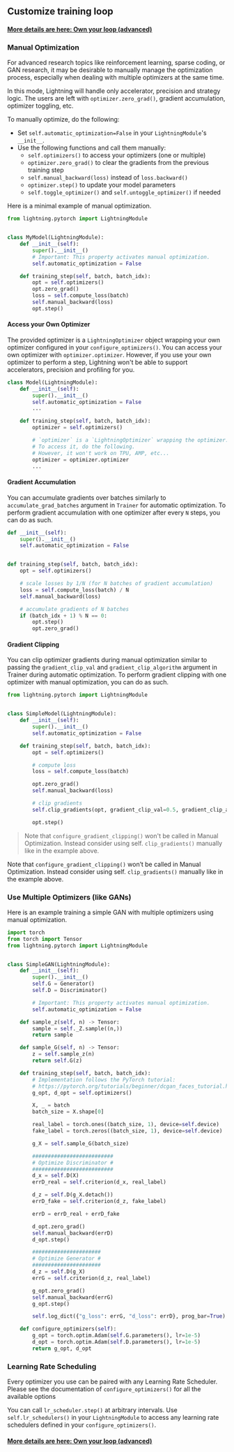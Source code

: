 ## Customize training loop

#### [More details are here: Own your loop (advanced)](https://lightning.ai/docs/pytorch/stable/model/build_model_advanced.html)

### Manual Optimization

For advanced research topics like reinforcement learning, sparse coding, or GAN research, it may be desirable to manually manage the optimization process, especially when dealing with multiple optimizers at the same time.

In this mode, Lightning will handle only accelerator, precision and strategy logic.
The users are left with `optimizer.zero_grad()`, gradient accumulation, optimizer toggling, etc.

To manually optimize, do the following:

* Set `self.automatic_optimization=False` in your `LightningModule`'s `__init__`.
* Use the following functions and call them manually:
    - `self.optimizers()` to access your optimizers (one or multiple)
    - `optimizer.zero_grad()` to clear the gradients from the previous training step
    - `self.manual_backward(loss)` instead of `loss.backward()`
    - `optimizer.step()` to update your model parameters
    - `self.toggle_optimizer()` and `self.untoggle_optimizer()` if needed

Here is a minimal example of manual optimization.

```python
from lightning.pytorch import LightningModule


class MyModel(LightningModule):
    def __init__(self):
        super().__init__()
        # Important: This property activates manual optimization.
        self.automatic_optimization = False

    def training_step(self, batch, batch_idx):
        opt = self.optimizers()
        opt.zero_grad()
        loss = self.compute_loss(batch)
        self.manual_backward(loss)
        opt.step()
```

#### Access your Own Optimizer

The provided optimizer is a `LightningOptimizer` object wrapping your own optimizer configured in your `configure_optimizers()`. You can access your own optimizer with `optimizer.optimizer`. However, if you use your own optimizer to perform a step, Lightning won't be able to support accelerators, precision and profiling for you.

```python
class Model(LightningModule):
    def __init__(self):
        super().__init__()
        self.automatic_optimization = False
        ...

    def training_step(self, batch, batch_idx):
        optimizer = self.optimizers()

        # `optimizer` is a `LightningOptimizer` wrapping the optimizer.
        # To access it, do the following.
        # However, it won't work on TPU, AMP, etc...
        optimizer = optimizer.optimizer
        ...
```

#### Gradient Accumulation

You can accumulate gradients over batches similarly to `accumulate_grad_batches` argument in `Trainer` for automatic optimization. To perform gradient accumulation with one optimizer after every `N` steps, you can do as such.

```python
def __init__(self):
    super().__init__()
    self.automatic_optimization = False


def training_step(self, batch, batch_idx):
    opt = self.optimizers()

    # scale losses by 1/N (for N batches of gradient accumulation)
    loss = self.compute_loss(batch) / N
    self.manual_backward(loss)

    # accumulate gradients of N batches
    if (batch_idx + 1) % N == 0:
        opt.step()
        opt.zero_grad()
```

#### Gradient Clipping

You can clip optimizer gradients during manual optimization similar to passing the `gradient_clip_val` and `gradient_clip_algorithm` argument in Trainer during automatic optimization. To perform gradient clipping with one optimizer with manual optimization, you can do as such.

```python
from lightning.pytorch import LightningModule


class SimpleModel(LightningModule):
    def __init__(self):
        super().__init__()
        self.automatic_optimization = False

    def training_step(self, batch, batch_idx):
        opt = self.optimizers()

        # compute loss
        loss = self.compute_loss(batch)

        opt.zero_grad()
        self.manual_backward(loss)

        # clip gradients
        self.clip_gradients(opt, gradient_clip_val=0.5, gradient_clip_algorithm="norm")

        opt.step()
```

> Note that `configure_gradient_clipping()` won't be called in Manual Optimization. Instead consider using self. `clip_gradients()` manually like in the example above.

Note that `configure_gradient_clipping()` won’t be called in Manual Optimization. Instead consider using self. `clip_gradients()` manually like in the example above.

### Use Multiple Optimizers (like GANs)

Here is an example training a simple GAN with multiple optimizers using manual optimization.

```python
import torch
from torch import Tensor
from lightning.pytorch import LightningModule


class SimpleGAN(LightningModule):
    def __init__(self):
        super().__init__()
        self.G = Generator()
        self.D = Discriminator()

        # Important: This property activates manual optimization.
        self.automatic_optimization = False

    def sample_z(self, n) -> Tensor:
        sample = self._Z.sample((n,))
        return sample

    def sample_G(self, n) -> Tensor:
        z = self.sample_z(n)
        return self.G(z)

    def training_step(self, batch, batch_idx):
        # Implementation follows the PyTorch tutorial:
        # https://pytorch.org/tutorials/beginner/dcgan_faces_tutorial.html
        g_opt, d_opt = self.optimizers()

        X, _ = batch
        batch_size = X.shape[0]

        real_label = torch.ones((batch_size, 1), device=self.device)
        fake_label = torch.zeros((batch_size, 1), device=self.device)

        g_X = self.sample_G(batch_size)

        ##########################
        # Optimize Discriminator #
        ##########################
        d_x = self.D(X)
        errD_real = self.criterion(d_x, real_label)

        d_z = self.D(g_X.detach())
        errD_fake = self.criterion(d_z, fake_label)

        errD = errD_real + errD_fake

        d_opt.zero_grad()
        self.manual_backward(errD)
        d_opt.step()

        ######################
        # Optimize Generator #
        ######################
        d_z = self.D(g_X)
        errG = self.criterion(d_z, real_label)

        g_opt.zero_grad()
        self.manual_backward(errG)
        g_opt.step()

        self.log_dict({"g_loss": errG, "d_loss": errD}, prog_bar=True)

    def configure_optimizers(self):
        g_opt = torch.optim.Adam(self.G.parameters(), lr=1e-5)
        d_opt = torch.optim.Adam(self.D.parameters(), lr=1e-5)
        return g_opt, d_opt
```

### Learning Rate Scheduling

Every optimizer you use can be paired with any Learning Rate Scheduler. Please see the documentation of `configure_optimizers()` for all the available options

You can call `lr_scheduler.step()` at arbitrary intervals. Use `self.lr_schedulers()` in your `LightningModule` to access any learning rate schedulers defined in your `configure_optimizers()`.

#### [More details are here: Own your loop (advanced)](https://lightning.ai/docs/pytorch/stable/model/build_model_advanced.html)
